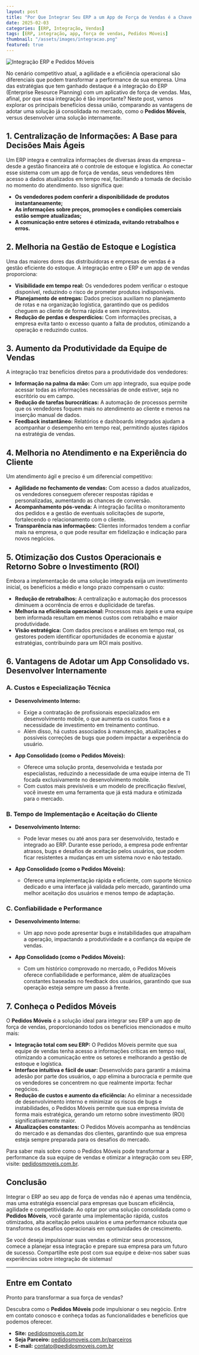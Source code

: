 ```yaml
---
layout: post
title: "Por Que Integrar Seu ERP a um App de Força de Vendas é a Chave para o Sucesso"
date: 2025-02-03
categories: [ERP, Integração, Vendas]
tags: [ERP, integração, app, força de vendas, Pedidos Móveis]
thumbnail: "/assets/images/integracao.png"
featured: true
---
```


![Integração ERP e Pedidos Móveis](/assets/images/integracao.png)

No cenário competitivo atual, a agilidade e a eficiência operacional são diferenciais que podem transformar a performance de sua empresa. Uma das estratégias que tem ganhado destaque é a integração do ERP (Enterprise Resource Planning) com um aplicativo de força de vendas. Mas, afinal, por que essa integração é tão importante? Neste post, vamos explorar os principais benefícios dessa união, comparando as vantagens de adotar uma solução já consolidada no mercado, como o **Pedidos Móveis**, versus desenvolver uma solução internamente.

## 1. Centralização de Informações: A Base para Decisões Mais Ágeis

Um ERP integra e centraliza informações de diversas áreas da empresa – desde a gestão financeira até o controle de estoque e logística. Ao conectar esse sistema com um app de força de vendas, seus vendedores têm acesso a dados atualizados em tempo real, facilitando a tomada de decisão no momento do atendimento. Isso significa que:
- **Os vendedores podem conferir a disponibilidade de produtos instantaneamente;**
- **As informações sobre preços, promoções e condições comerciais estão sempre atualizadas;**
- **A comunicação entre setores é otimizada, evitando retrabalhos e erros.**

## 2. Melhoria na Gestão de Estoque e Logística

Uma das maiores dores das distribuidoras e empresas de vendas é a gestão eficiente do estoque. A integração entre o ERP e um app de vendas proporciona:
- **Visibilidade em tempo real:** Os vendedores podem verificar o estoque disponível, reduzindo o risco de prometer produtos indisponíveis.
- **Planejamento de entregas:** Dados precisos auxiliam no planejamento de rotas e na organização logística, garantindo que os pedidos cheguem ao cliente de forma rápida e sem imprevistos.
- **Redução de perdas e desperdícios:** Com informações precisas, a empresa evita tanto o excesso quanto a falta de produtos, otimizando a operação e reduzindo custos.

## 3. Aumento da Produtividade da Equipe de Vendas

A integração traz benefícios diretos para a produtividade dos vendedores:
- **Informação na palma da mão:** Com um app integrado, sua equipe pode acessar todas as informações necessárias de onde estiver, seja no escritório ou em campo.
- **Redução de tarefas burocráticas:** A automação de processos permite que os vendedores foquem mais no atendimento ao cliente e menos na inserção manual de dados.
- **Feedback instantâneo:** Relatórios e dashboards integrados ajudam a acompanhar o desempenho em tempo real, permitindo ajustes rápidos na estratégia de vendas.

## 4. Melhoria no Atendimento e na Experiência do Cliente

Um atendimento ágil e preciso é um diferencial competitivo:
- **Agilidade no fechamento de vendas:** Com acesso a dados atualizados, os vendedores conseguem oferecer respostas rápidas e personalizadas, aumentando as chances de conversão.
- **Acompanhamento pós-venda:** A integração facilita o monitoramento dos pedidos e a gestão de eventuais solicitações de suporte, fortalecendo o relacionamento com o cliente.
- **Transparência nas informações:** Clientes informados tendem a confiar mais na empresa, o que pode resultar em fidelização e indicação para novos negócios.

## 5. Otimização dos Custos Operacionais e Retorno Sobre o Investimento (ROI)

Embora a implementação de uma solução integrada exija um investimento inicial, os benefícios a médio e longo prazo compensam o custo:
- **Redução de retrabalhos:** A centralização e automação dos processos diminuem a ocorrência de erros e duplicidade de tarefas.
- **Melhoria na eficiência operacional:** Processos mais ágeis e uma equipe bem informada resultam em menos custos com retrabalho e maior produtividade.
- **Visão estratégica:** Com dados precisos e análises em tempo real, os gestores podem identificar oportunidades de economia e ajustar estratégias, contribuindo para um ROI mais positivo.

## 6. Vantagens de Adotar um App Consolidado vs. Desenvolver Internamente

### A. Custos e Especialização Técnica

- **Desenvolvimento Interno:**  
  - Exige a contratação de profissionais especializados em desenvolvimento mobile, o que aumenta os custos fixos e a necessidade de investimento em treinamento contínuo.  
  - Além disso, há custos associados à manutenção, atualizações e possíveis correções de bugs que podem impactar a experiência do usuário.

- **App Consolidado (como o Pedidos Móveis):**  
  - Oferece uma solução pronta, desenvolvida e testada por especialistas, reduzindo a necessidade de uma equipe interna de TI focada exclusivamente no desenvolvimento mobile.  
  - Com custos mais previsíveis e um modelo de precificação flexível, você investe em uma ferramenta que já está madura e otimizada para o mercado.

### B. Tempo de Implementação e Aceitação do Cliente

- **Desenvolvimento Interno:**  
  - Pode levar meses ou até anos para ser desenvolvido, testado e integrado ao ERP. Durante esse período, a empresa pode enfrentar atrasos, bugs e desafios de aceitação pelos usuários, que podem ficar resistentes a mudanças em um sistema novo e não testado.

- **App Consolidado (como o Pedidos Móveis):**  
  - Oferece uma implementação rápida e eficiente, com suporte técnico dedicado e uma interface já validada pelo mercado, garantindo uma melhor aceitação dos usuários e menos tempo de adaptação.

### C. Confiabilidade e Performance

- **Desenvolvimento Interno:**  
  - Um app novo pode apresentar bugs e instabilidades que atrapalham a operação, impactando a produtividade e a confiança da equipe de vendas.

- **App Consolidado (como o Pedidos Móveis):**  
  - Com um histórico comprovado no mercado, o Pedidos Móveis oferece confiabilidade e performance, além de atualizações constantes baseadas no feedback dos usuários, garantindo que sua operação esteja sempre um passo à frente.

## 7. Conheça o Pedidos Móveis

O **Pedidos Móveis** é a solução ideal para integrar seu ERP a um app de força de vendas, proporcionando todos os benefícios mencionados e muito mais:
- **Integração total com seu ERP:** O Pedidos Móveis permite que sua equipe de vendas tenha acesso a informações críticas em tempo real, otimizando a comunicação entre os setores e melhorando a gestão de estoque e logística.
- **Interface intuitiva e fácil de usar:** Desenvolvido para garantir a máxima adesão por parte dos usuários, o app elimina a burocracia e permite que os vendedores se concentrem no que realmente importa: fechar negócios.
- **Redução de custos e aumento da eficiência:** Ao eliminar a necessidade de desenvolvimento interno e minimizar os riscos de bugs e instabilidades, o Pedidos Móveis permite que sua empresa invista de forma mais estratégica, gerando um retorno sobre investimento (ROI) significativamente maior.
- **Atualizações constantes:** O Pedidos Móveis acompanha as tendências do mercado e as demandas dos clientes, garantindo que sua empresa esteja sempre preparada para os desafios do mercado.

Para saber mais sobre como o Pedidos Móveis pode transformar a performance da sua equipe de vendas e otimizar a integração com seu ERP, visite: [pedidosmoveis.com.br](https://pedidosmoveis.com.br).

## Conclusão

Integrar o ERP ao seu app de força de vendas não é apenas uma tendência, mas uma estratégia essencial para empresas que buscam eficiência, agilidade e competitividade. Ao optar por uma solução consolidada como o **Pedidos Móveis**, você garante uma implementação rápida, custos otimizados, alta aceitação pelos usuários e uma performance robusta que transforma os desafios operacionais em oportunidades de crescimento.

Se você deseja impulsionar suas vendas e otimizar seus processos, comece a planejar essa integração e prepare sua empresa para um futuro de sucesso. Compartilhe este post com sua equipe e deixe-nos saber suas experiências sobre integração de sistemas!

---

## Entre em Contato

Pronto para transformar a sua força de vendas?

Descubra como o **Pedidos Móveis** pode impulsionar o seu negócio. Entre em contato conosco e conheça todas as funcionalidades e benefícios que podemos oferecer.

- **Site:** [pedidosmoveis.com.br](https://pedidosmoveis.com.br)
- **Seja Parceiro:** [pedidosmoveis.com.br/parceiros](https://materiais.pedidosmoveis.com.br/parceiros)
- **E-mail:** contato@pedidosmoveis.com.br
